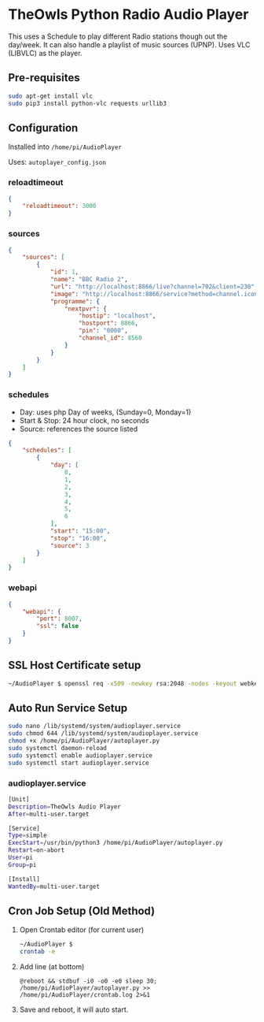 # TheOwls Python Radio Audio Player

This uses a Schedule to play different Radio stations though out the day/week.
It can also handle a playlist of music sources (UPNP).
Uses VLC (LIBVLC) as the player.

## Pre-requisites

``` bash
sudo apt-get install vlc
sudo pip3 install python-vlc requests urllib3
```

## Configuration

Installed into `/home/pi/AudioPlayer`

Uses: `autoplayer_config.json`

### reloadtimeout

```json
{
    "reloadtimeout": 3000
}
```

### sources

```json
{
    "sources": [
        {
            "id": 1,
            "name": "BBC Radio 2",
            "url": "http://localhost:8866/live?channel=702&client=230",
            "image": "http://localhost:8866/service?method=channel.icon&channel_id=8560",
            "programme": {
                "nextpvr": {
                    "hostip": "localhost",
                    "hostport": 8866,
                    "pin": "0000",
                    "channel_id": 8560
                }
            }
        }
    ]
}
```

### schedules

+ Day: uses php Day of weeks, (Sunday=0, Monday=1)
+ Start & Stop: 24 hour clock, no seconds
+ Source: references the source listed

```json
{
    "schedules": [
        {
            "day": [
                0,
                1,
                2,
                3,
                4,
                5,
                6
            ],
            "start": "15:00",
            "stop": "16:00",
            "source": 3
        }
    ]
}
```

### webapi

```json
{
    "webapi": {
        "port": 8007,
        "ssl": false
    }
}
```

## SSL Host Certificate setup

```bash
~/AudioPlayer $ openssl req -x509 -newkey rsa:2048 -nodes -keyout webkey.pem -out webcert.pem -days 365
```

## Auto Run Service Setup

```bash
sudo nano /lib/systemd/system/audioplayer.service
sudo chmod 644 /lib/systemd/system/audioplayer.service
chmod +x /home/pi/AudioPlayer/autoplayer.py
sudo systemctl daemon-reload
sudo systemctl enable audioplayer.service
sudo systemctl start audioplayer.service
```

### audioplayer.service

```bash
[Unit]
Description=TheOwls Audio Player
After=multi-user.target

[Service]
Type=simple
ExecStart=/usr/bin/python3 /home/pi/AudioPlayer/autoplayer.py
Restart=on-abort
User=pi
Group=pi

[Install]
WantedBy=multi-user.target
```

## Cron Job Setup (Old Method)

1. Open Crontab editor (for current user)

    ```bash
    ~/AudioPlayer $
    crontab -e
    ```

2. Add line (at bottom)

    ```text
    @reboot && stdbuf -i0 -o0 -e0 sleep 30; /home/pi/AudioPlayer/autoplayer.py >> /home/pi/AudioPlayer/crontab.log 2>&1
    ```

3. Save and reboot, it will auto start.
